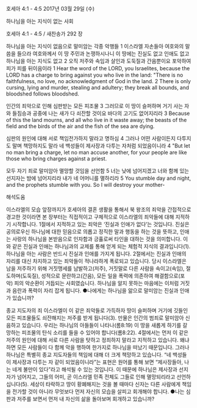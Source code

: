 호세아 4:1 - 4:5 
2017년 03월 29일 (수)

하나님을 아는 지식이 없는 사회



호세아 4:1 - 4:5 / 새찬송가 292 장


하나님을 아는 지식이 없음으로 말미암는 각종 악행들
1 이스라엘 자손들아 여호와의 말씀을 들으라 여호와께서 이 땅 주민과 논쟁하시나니 이 땅에는 진실도 없고 인애도 없고 하나님을 아는 지식도 없고 2 오직 저주와 속임과 살인과 도둑질과 간음뿐이요 포악하여 피가 피를 뒤이음이라
1 Hear the word of the LORD, you Israelites, because the LORD has a charge to bring against you who live in the land: "There is no faithfulness, no love, no acknowledgment of God in the land. 2 There is only cursing, lying and murder, stealing and adultery; they break all bounds, and bloodshed follows bloodshed.

인간의 죄악으로 인해 심판받는 모든 피조물
3 그러므로 이 땅이 슬퍼하며 거기 사는 자와 들짐승과 공중에 나는 새가 다 쇠잔할 것이요 바다의 고기도 없어지리라
3 Because of this the land mourns, and all who live in it waste away; the beasts of the field and the birds of the air and the fish of the sea are dying.

심판의 원인에 대해 서로 책임전가하지 말라고 명하심
4 그러나 어떤 사람이든지 다투지도 말며 책망하지도 말라 네 백성들이 제사장과 다투는 자처럼 되었음이니라
4 "But let no man bring a charge, let no man accuse another, for your people are like those who bring charges against a priest.

모두 자기 죄로 말미암아 멸망할 것임을 선언함
5 너는 낮에 넘어지겠고 너와 함께 있는 선지자는 밤에 넘어지리라 내가 네 어머니를 멸하리라
5 You stumble day and night, and the prophets stumble with you. So I will destroy your mother-

해석도움





이스라엘의 모습
앞장까지가 호세아의 결혼 생활을 통해서 북 왕조의 죄악을 간접적으로 경고한 것이라면 본 장부터는 직접적이고 구체적으로 이스라엘의 죄악들에 대해 지적하기 시작합니다. 1절에서 지적하고 있는 죄악은 ‘진실과 인애가 없다’는 것입니다. 진실은 공의로우신 하나님에 대한 믿음으로 의롭고 정직한 말과 행동을 하는 것을 뜻하고, 인애는 사랑의 하나님을 본받음으로 인자함과 긍휼로써 타인을 대하는 것을 의미합니다. 이와 같은 진실과 인애는 하나님과의 교제를 통해 얻게 되는 체험적 지식의 결과입니다(1). 하나님을 아는 사람은 반드시 진실과 인애를 가지게 됩니다. 2절에서는 진실과 인애의 자리를 대신 차지하고 있는 죄악들이 적나라하게 폭로되고 있습니다. 당시 이스라엘은 남을 저주하기 위해 거짓맹세를 남발하고(저주), 거짓말로 다른 사람을 속이고(속임), 절도하며(도둑질), 성적으로 문란하고(간음), 모든 일을 폭력에 의존하여 해결함으로(포악) 피의 악순환이 거듭되는 사회였습니다. 하나님을 알지 못하는 마음에는 이처럼 거짓과 음란과 폭력이 자리 잡게 됩니다.
●나에게는 하나님을 앎으로 말미암는 진실과 인애가 있습니까?

종교 지도자의 죄
이스라엘이 이 같은 죄악들로 가득하자 땅이 슬퍼하며 거기에 깃들인 모든 피조물들도 쇠잔해지는 저주를 받게 됩니다(3). 만물은 인간의 범죄로 말미암아 신음하고 있습니다. 우리는 하나님의 아들들이 나타나(롬8:19) 이 땅을 새롭게 하기를 갈망하는 피조물의 탄식 소리를 들을 수 있어야 합니다(롬8:22). 4절에서는 먼저 이 같은 저주의 원인에 대해 서로 다른 사람을 탓하고 정죄하지 말라고 지적하고 있습니다. 왜냐하면 모든 사람들이 다 함께 악을 행하여 한가지로 하나님을 떠났기 때문입니다. 그러나 하나님은 특별히 종교 지도자들의 책임에 대해 더 크게 책망하고 있습니다. “네 백성들이 제사장과 다투는 자 같이 되었음이니라”는 표현은 원어를 통해 보면 “제사장들아, 나는 네게 불만이 있다”라고 해석될 수 있는 것입니다. 이 때문에 하나님은 제사장과 선지자가 넘어지고, 그들의 어미, 곧 이스라엘 민족 전체도 그들로 인해 멸망되리라고 선언하십니다(5). 세상이 타락하고 땅이 황폐해지는 것을 볼 때마다 신자는 다른 사람에게 책임을 전가할 것이 아니라 무엇보다 먼저 자신의 모습을 살피고 회개해야 합니다.
●나는 심판과 저주를 보면서 먼저 내 자신의 삶을 돌아보며 회개하고 있습니까?